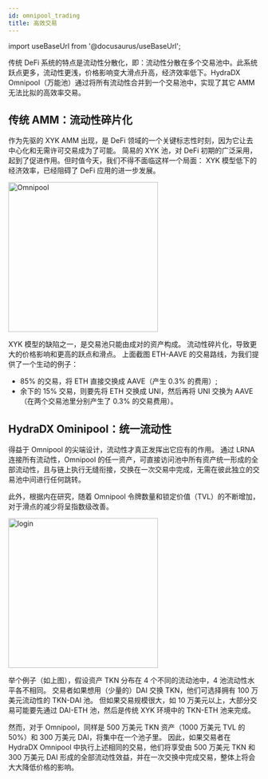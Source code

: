 ```yaml
---
id: omnipool_trading
title: 高效交易
---
```


import useBaseUrl from '@docusaurus/useBaseUrl';

传统 DeFi 系统的特点是流动性分散化，即：流动性分散在多个交易池中。此系统跃点更多，流动性更浅，价格影响变大滑点升高，经济效率低下。HydraDX Omnipool（万能池）通过将所有流动性合并到一个交易池中，实现了其它 AMM 无法比拟的高效率交易。

## 传统 AMM：流动性碎片化

作为先驱的 XYK AMM 出现，是 DeFi 领域的一个关键标志性时刻，因为它让去中心化和无需许可交易成为了可能。 简易的 XYK 池，对 DeFi 初期的广泛采用，起到了促进作用。但时值今天，我们不得不面临这样一个局面： XYK 模型低下的经济效率，已经阻碍了 DeFi 应用的进一步发展。

<div style={{textAlign: 'center'}}>
  <img alt="Omnipool" src={useBaseUrl('/omnipool/trading-1.jpg')} width="300px" />
</div>

XYK 模型的缺陷之一，是交易池只能由成对的资产构成。 流动性碎片化，导致更大的价格影响和更高的跃点和滑点。 上面截图 ETH-AAVE 的交易路线，为我们提供了一个生动的例子：
- 85% 的交易，将 ETH 直接交换成 AAVE（产生 0.3% 的费用）;
- 余下的 15% 交易，则要先将 ETH 交换成 UNI，然后再将 UNI 交换为 AAVE（在两个交易池里分别产生了 0.3% 的交易费用）。

## HydraDX Ominipool：统一流动性

得益于 Omnipool 的尖端设计，流动性才真正发挥出它应有的作用。 通过 LRNA 连接所有流动性，Omnipool 的任一资产，可直接访问池中所有资产统一形成的全部流动性，且与链上执行无缝衔接，交换在一次交易中完成，无需在彼此独立的交易池中间进行任何跳转。 

此外，根据内在研究，随着 Omnipool 令牌数量和锁定价值（TVL）的不断增加，对于滑点的减少将呈指数级改善。

<div style={{textAlign: 'center'}}>
  <img alt="login" src={useBaseUrl('/omnipool/trading-2.jpg')} width="300px" />
</div>

举个例子（如上图），假设资产 TKN 分布在 4 个不同的流动池中，4 池流动性水平各不相同。 交易者如果想用（少量的）DAI 交换 TKN，他们可选择拥有 100 万美元流动性的 TKN-DAI 池。 但如果交易规模很大，如 10 万美元以上，大部分交易可能要先通过 DAI-ETH 池，然后是传统 XYK 环境中的 TKN-ETH 池来完成。

然而，对于 Omnipool，同样是 500 万美元 TKN 资产（1000 万美元 TVL 的 50%）和 300 万美元 DAI，将集中在一个池子里。 因此，如果交易者在 HydraDX Omnipool 中执行上述相同的交易，他们将享受由 500 万美元 TKN 和 300 万美元 DAI 形成的全部流动性效益，并在一次交换中完成交易，整体上将会大大降低价格的影响。
